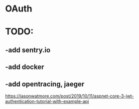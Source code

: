 # OAuth

# TODO:
## -add sentry.io
## -add docker
## -add opentracing, jaeger

https://jasonwatmore.com/post/2019/10/11/aspnet-core-3-jwt-authentication-tutorial-with-example-api